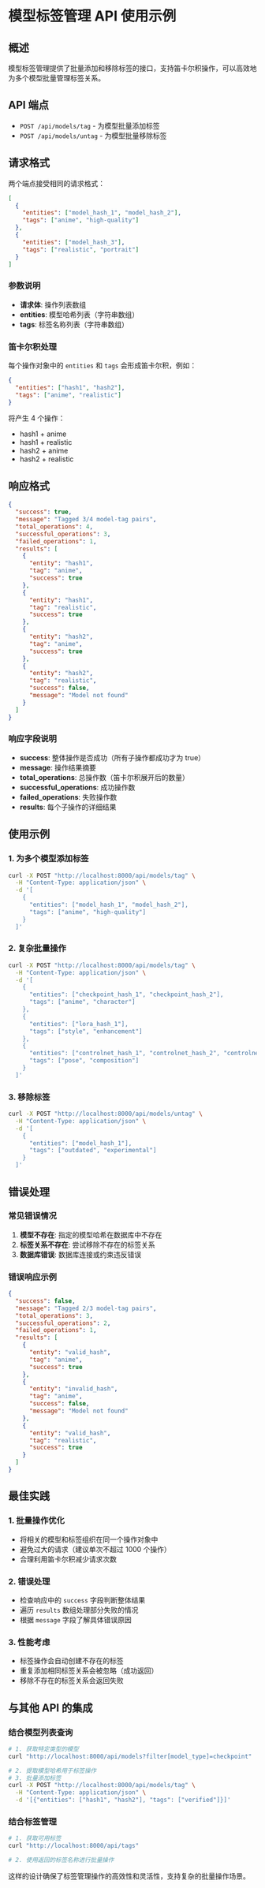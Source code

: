 # 模型标签管理 API 使用示例

## 概述

模型标签管理提供了批量添加和移除标签的接口，支持笛卡尔积操作，可以高效地为多个模型批量管理标签关系。

## API 端点

- `POST /api/models/tag` - 为模型批量添加标签
- `POST /api/models/untag` - 为模型批量移除标签

## 请求格式

两个端点接受相同的请求格式：

```json
[
  {
    "entities": ["model_hash_1", "model_hash_2"],
    "tags": ["anime", "high-quality"]
  },
  {
    "entities": ["model_hash_3"],
    "tags": ["realistic", "portrait"]
  }
]
```

### 参数说明

- **请求体**: 操作列表数组
- **entities**: 模型哈希列表（字符串数组）
- **tags**: 标签名称列表（字符串数组）

### 笛卡尔积处理

每个操作对象中的 `entities` 和 `tags` 会形成笛卡尔积，例如：

```json
{
  "entities": ["hash1", "hash2"],
  "tags": ["anime", "realistic"]
}
```

将产生 4 个操作：
- hash1 + anime
- hash1 + realistic  
- hash2 + anime
- hash2 + realistic

## 响应格式

```json
{
  "success": true,
  "message": "Tagged 3/4 model-tag pairs",
  "total_operations": 4,
  "successful_operations": 3,
  "failed_operations": 1,
  "results": [
    {
      "entity": "hash1",
      "tag": "anime", 
      "success": true
    },
    {
      "entity": "hash1",
      "tag": "realistic",
      "success": true
    },
    {
      "entity": "hash2", 
      "tag": "anime",
      "success": true
    },
    {
      "entity": "hash2",
      "tag": "realistic", 
      "success": false,
      "message": "Model not found"
    }
  ]
}
```

### 响应字段说明

- **success**: 整体操作是否成功（所有子操作都成功才为 true）
- **message**: 操作结果摘要
- **total_operations**: 总操作数（笛卡尔积展开后的数量）
- **successful_operations**: 成功操作数
- **failed_operations**: 失败操作数  
- **results**: 每个子操作的详细结果

## 使用示例

### 1. 为多个模型添加标签

```bash
curl -X POST "http://localhost:8000/api/models/tag" \
  -H "Content-Type: application/json" \
  -d '[
    {
      "entities": ["model_hash_1", "model_hash_2"],
      "tags": ["anime", "high-quality"]
    }
  ]'
```

### 2. 复杂批量操作

```bash
curl -X POST "http://localhost:8000/api/models/tag" \
  -H "Content-Type: application/json" \
  -d '[
    {
      "entities": ["checkpoint_hash_1", "checkpoint_hash_2"],
      "tags": ["anime", "character"]
    },
    {
      "entities": ["lora_hash_1"],
      "tags": ["style", "enhancement"]
    },
    {
      "entities": ["controlnet_hash_1", "controlnet_hash_2", "controlnet_hash_3"],
      "tags": ["pose", "composition"]
    }
  ]'
```

### 3. 移除标签

```bash
curl -X POST "http://localhost:8000/api/models/untag" \
  -H "Content-Type: application/json" \
  -d '[
    {
      "entities": ["model_hash_1"],
      "tags": ["outdated", "experimental"]
    }
  ]'
```

## 错误处理

### 常见错误情况

1. **模型不存在**: 指定的模型哈希在数据库中不存在
2. **标签关系不存在**: 尝试移除不存在的标签关系
3. **数据库错误**: 数据库连接或约束违反错误

### 错误响应示例

```json
{
  "success": false,
  "message": "Tagged 2/3 model-tag pairs", 
  "total_operations": 3,
  "successful_operations": 2,
  "failed_operations": 1,
  "results": [
    {
      "entity": "valid_hash",
      "tag": "anime",
      "success": true
    },
    {
      "entity": "invalid_hash", 
      "tag": "anime",
      "success": false,
      "message": "Model not found"
    },
    {
      "entity": "valid_hash",
      "tag": "realistic", 
      "success": true
    }
  ]
}
```

## 最佳实践

### 1. 批量操作优化

- 将相关的模型和标签组织在同一个操作对象中
- 避免过大的请求（建议单次不超过 1000 个操作）
- 合理利用笛卡尔积减少请求次数

### 2. 错误处理

- 检查响应中的 `success` 字段判断整体结果
- 遍历 `results` 数组处理部分失败的情况
- 根据 `message` 字段了解具体错误原因

### 3. 性能考虑

- 标签操作会自动创建不存在的标签
- 重复添加相同标签关系会被忽略（成功返回）
- 移除不存在的标签关系会返回失败

## 与其他 API 的集成

### 结合模型列表查询

```bash
# 1. 获取特定类型的模型
curl "http://localhost:8000/api/models?filter[model_type]=checkpoint"

# 2. 提取模型哈希用于标签操作
# 3. 批量添加标签
curl -X POST "http://localhost:8000/api/models/tag" \
  -H "Content-Type: application/json" \
  -d '[{"entities": ["hash1", "hash2"], "tags": ["verified"]}]'
```

### 结合标签管理

```bash
# 1. 获取可用标签
curl "http://localhost:8000/api/tags"

# 2. 使用返回的标签名称进行批量操作
```

这样的设计确保了标签管理操作的高效性和灵活性，支持复杂的批量操作场景。
